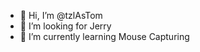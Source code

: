 - 👋 Hi, I’m @tzlAsTom
- 👀 I’m looking for Jerry
- 🌱 I’m currently learning Mouse Capturing


<!---
tzlAsTom/tzlAsTom is a ✨ special ✨ repository because its `README.md` (this file) appears on your GitHub profile.
You can click the Preview link to take a look at your changes.
--->

